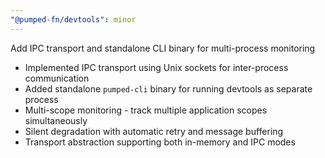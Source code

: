 ```yaml
---
"@pumped-fn/devtools": minor
---
```


Add IPC transport and standalone CLI binary for multi-process monitoring

- Implemented IPC transport using Unix sockets for inter-process communication
- Added standalone `pumped-cli` binary for running devtools as separate process
- Multi-scope monitoring - track multiple application scopes simultaneously
- Silent degradation with automatic retry and message buffering
- Transport abstraction supporting both in-memory and IPC modes
